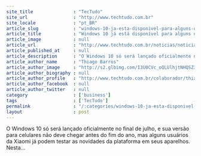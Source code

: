 ```yaml
---
site_title               : "TecTudo"
site_url                 : "http://www.techtudo.com.br"
site_locale              : "pt_BR"
article_slug             : "windows-10-ja-esta-disponivel-para-alguns-usuarios-da-xiaomi"
article_title            : "Windows 10 já está disponível para alguns usuários da Xiaomi"
article_image            : null
article_url              : "http://www.techtudo.com.br/noticias/noticia/2015/06/windows-10-ja-esta-disponivel-para-alguns-usuarios-da-xiaomi.html"
article_published_at     : null
article_description      : "O Windows 10 só será lançado oficialmente no final de julho, e sua versão para celulares não deve chegar antes do fim do ano, mas alguns usuários da Xiaomi já podem testar as novidades da plataforma em seus aparelhos. Nesta..."
article_author_name      : "Thiago Barros"
article_author_image     : "http://s2.glbimg.com/I3U0CVc_oQLUlhjtNHQSZ3vNbUw=/30x30/s2.glbimg.com/HBA76ffaxIul79XsTGRL8pZFfK4=/0x0:140x140/75x75/s.glbimg.com/po/tt2/f/original/2013/01/22/thiago-barros.jpg"
article_author_biography : null
article_author_profile   : "http://www.techtudo.com.br/colaborador/thiago-barros.html"
article_author_facebook  : null
article_author_twitter   : null
category                 : ['business']
tags                     : ['TecTudo']
permalink                : "/:categories/windows-10-ja-esta-disponivel-para-alguns-usuarios-da-xiaomi/"
layout                   : post
---
```


O Windows 10 só será lançado oficialmente no final de julho, e sua versão para celulares não deve chegar antes do fim do ano, mas alguns usuários da Xiaomi já podem testar as novidades da plataforma em seus aparelhos. Nesta...
